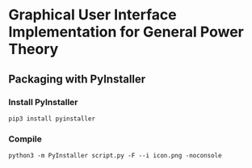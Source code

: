 # Graphical User Interface Implementation for General Power Theory

## Packaging with PyInstaller
### Install PyInstaller
```
pip3 install pyinstaller
```

### Compile
```
python3 -m PyInstaller script.py -F --i icon.png -noconsole